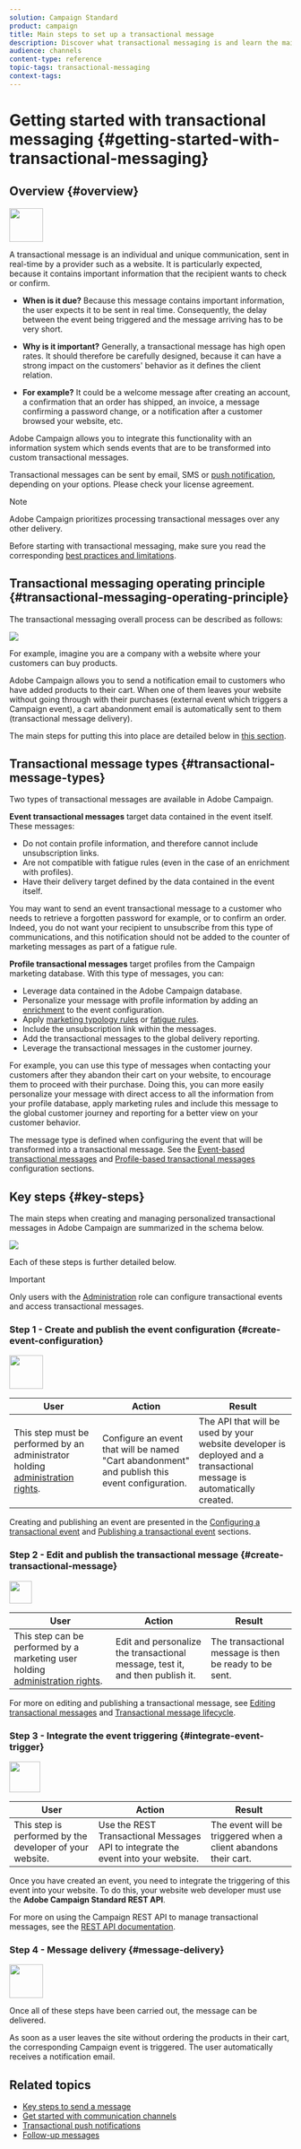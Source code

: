 ```yaml
---
solution: Campaign Standard
product: campaign
title: Main steps to set up a transactional message
description: Discover what transactional messaging is and learn the main steps to set up a transactional message in Adobe Campaign Standard.
audience: channels
content-type: reference
topic-tags: transactional-messaging
context-tags: 
---
```


# Getting started with transactional messaging {#getting-started-with-transactional-messaging}

## Overview {#overview}

<img src="assets/do-not-localize/icon_transactional.svg" width="60px">

A transactional message is an individual and unique communication, sent in real-time by a provider such as a website. It is particularly expected, because it contains important information that the recipient wants to check or confirm.

* **When is it due?** Because this message contains important information, the user expects it to be sent in real time. Consequently, the delay between the event being triggered and the message arriving has to be very short.

* **Why is it important?** Generally, a transactional message has high open rates. It should therefore be carefully designed, because it can have a strong impact on the customers' behavior as it defines the client relation.

* **For example?** It could be a welcome message after creating an account, a confirmation that an order has shipped, an invoice, a message confirming a password change, or a notification after a customer browsed your website, etc.

Adobe Campaign allows you to integrate this functionality with an information system which sends events that are to be transformed into custom transactional messages.

Transactional messages can be sent by email, SMS or [push notification](../../channels/using/transactional-push-notifications.md), depending on your options. Please check your license agreement.

>[!NOTE]
>
>Adobe Campaign prioritizes processing transactional messages over any other delivery.

<!--Guidelines to implement transactional messaging capabilities in your website are detailed in [this section](../../api/using/managing-transactional-messages.md).-->

<!--All transactional messages are now sent with the Adobe Campaign Enhanced MTA for improved deliverability, throughput, and bounce handling. All impacts are the same as for standard marketing messages. For more on this, see [this section](../../administration/using/configuring-email-channel.md).-->

Before starting with transactional messaging, make sure you read the corresponding [best practices and limitations](../../channels/using/transactional-messaging-limitations.md).

## Transactional messaging operating principle {#transactional-messaging-operating-principle}

The transactional messaging overall process can be described as follows:

![](assets/message-center-process.png)

For example, imagine you are a company with a website where your customers can buy products.

Adobe Campaign allows you to send a notification email to customers who have added products to their cart. When one of them leaves your website without going through with their purchases (external event which triggers a Campaign event), a cart abandonment email is automatically sent to them (transactional message delivery).

The main steps for putting this into place are detailed below in [this section](#key-steps).

## Transactional message types {#transactional-message-types}

Two types of transactional messages are available in Adobe Campaign.

**Event transactional messages** target data contained in the event itself. These messages:
* Do not contain profile information, and therefore cannot include unsubscription links.
* Are not compatible with fatigue rules (even in the case of an enrichment with profiles).
* Have their delivery target defined by the data contained in the event itself.

You may want to send an event transactional message to a customer who needs to retrieve a forgotten password for example, or to confirm an order. Indeed, you do not want your recipient to unsubscribe from this type of communications, and this notification should not be added to the counter of marketing messages as part of a fatigue rule.

**Profile transactional messages** target profiles from the Campaign marketing database. With this type of messages, you can:
* Leverage data contained in the Adobe Campaign database.
* Personalize your message with profile information by adding an [enrichment](../../channels/using/configuring-transactional-event.md#enriching-the-transactional-message-content) to the event configuration.
* Apply [marketing typology rules](../../sending/using/managing-typology-rules.md) or [fatigue rules](../../sending/using/fatigue-rules.md).
* Include the unsubscription link within the messages.
* Add the transactional messages to the global delivery reporting.
* Leverage the transactional messages in the customer journey.

For example, you can use this type of messages when contacting your customers after they abandon their cart on your website, to encourage them to proceed with their purchase. Doing this, you can more easily personalize your message with direct access to all the information from your profile database, apply marketing rules and include this message to the global customer journey and reporting for a better view on your customer behavior.

The message type is defined when configuring the event that will be transformed into a transactional message. See the [Event-based transactional messages](../../channels/using/configuring-transactional-event.md#event-based-transactional-messages) and [Profile-based transactional messages](../../channels/using/configuring-transactional-event.md#profile-based-transactional-messages) configuration sections.

## Key steps {#key-steps}

The main steps when creating and managing personalized transactional messages in Adobe Campaign are summarized in the schema below.

![](assets/message-center-overview.png)

Each of these steps is further detailed below.

>[!IMPORTANT]
>
>Only users with the [Administration](../../administration/using/users-management.md#functional-administrators) role can configure transactional events and access transactional messages.

### Step 1 - Create and publish the event configuration {#create-event-configuration}

<img src="assets/do-not-localize/icon_config.svg" width="60px">

| User | Action | Result |
|--- |--- |--- |
| This step must be performed by an administrator holding [administration rights](../../administration/using/users-management.md#functional-administrators). | Configure an event that will be named "Cart abandonment" and publish this event configuration. | The API that will be used by your website developer is deployed and a transactional message is automatically created. |

Creating and publishing an event are presented in the [Configuring a transactional event](../../channels/using/configuring-transactional-event.md) and [Publishing a transactional event](../../channels/using/publishing-transactional-event.md) sections.

### Step 2 - Edit and publish the transactional message {#create-transactional-message}

<img src="assets/do-not-localize/icon_notification.svg" width="40px">

| User | Action | Result |
|--- |--- |--- |
| This step can be performed by a marketing user holding [administration rights](../../administration/using/users-management.md#functional-administrators). | Edit and personalize the transactional message, test it, and then publish it. | The transactional message is then be ready to be sent. |

For more on editing and publishing a transactional message, see [Editing transactional messages](../../channels/using/editing-transactional-message.md) and [Transactional message lifecycle](../../channels/using/publishing-transactional-message.md).

### Step 3 - Integrate the event triggering {#integrate-event-trigger}

<img src="assets/do-not-localize/icon_api.svg" width="55px">

<!--**Event triggering integration**-->

| User | Action | Result |
|--- |--- |--- |
| This step is performed by the developer of your website. | Use the REST Transactional Messages API to integrate the event into your website. | The event will be triggered when a client abandons their cart. |

Once you have created an event, you need to integrate the triggering of this event into your website.<!--In this example, you want a "Cart abandonment" event to be triggered whenever one of your clients leaves your website before purchasing the products in their cart.--> To do this, your website web developer must use the **Adobe Campaign Standard REST API**.

For more on using the Campaign REST API to manage transactional messages, see the [REST API documentation](../../api/using/managing-transactional-messages.md).

### Step 4 - Message delivery {#message-delivery}

<img src="assets/do-not-localize/icon_channels.svg" width="60px">

Once all of these steps have been carried out, the message can be delivered.

As soon as a user leaves the site without ordering the products in their cart, the corresponding Campaign event is triggered. The user automatically receives a notification email.

## Related topics

* [Key steps to send a message](../../channels/using/key-steps-to-send-a-message.md)
* [Get started with communication channels](../../channels/using/get-started-communication-channels.md)
* [Transactional push notifications](../../channels/using/transactional-push-notifications.md)
* [Follow-up messages](../../channels/using/follow-up-messages.md)

